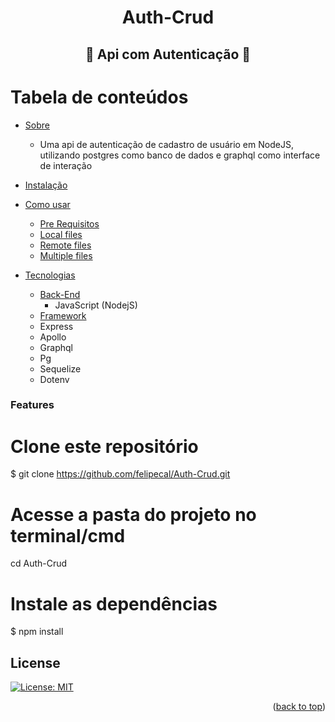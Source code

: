 <h1 align="center">Auth-Crud</h1>


<h2 align="center"> 
	👾 Api com Autenticação 👾
</h2>

Tabela de  conteúdos
=================
<!--ts-->
   * [Sobre](#Sobre)
      * Uma api de autenticação de cadastro de usuário em NodeJS, utilizando postgres como banco de dados e graphql como interface de interação
      
   * [Instalação](#instalacao)
   * [Como usar](#como-usar)
      * [Pre Requisitos](#pre-requisitos)
      * [Local files](#local-files)
      * [Remote files](#remote-files)
      * [Multiple files](#multiple-files)
   * [Tecnologias](#tecnologias)
      * [Back-End](#back-end)
      	 * JavaScript (NodejS)
      * [Framework](#framework)
      * Express
      * Apollo
      * Graphql
      * Pg
      * Sequelize
      * Dotenv

<!--te-->

### Features

# Clone este repositório
$ git clone https://github.com/felipecal/Auth-Crud.git

# Acesse a pasta do projeto no terminal/cmd
cd Auth-Crud

# Instale as dependências
$ npm install

## License
[![License: MIT](https://img.shields.io/badge/License-MIT-yellow.svg)](https://opensource.org/licenses/MIT)
<br>
<p align="right">(<a href="#top">back to top</a>)</p>
